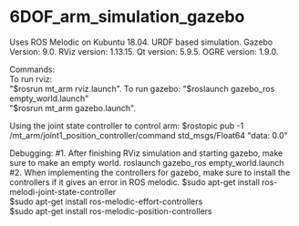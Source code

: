 # 6DOF_arm_simulation_gazebo
Uses ROS Melodic on Kubuntu 18.04.
URDF based simulation.
Gazebo Version: 9.0.
RViz version: 1.13.15.
Qt version: 5.9.5.
OGRE version: 1.9.0.

Commands:                         
To run rviz:         
"$rosrun mt_arm rviz.launch". 
To run gazebo:                    
"$roslaunch gazebo_ros empty_world.launch"                
"$rosrun mt_arm gazebo.launch".

Using the joint state controller to control arm:
$rostopic pub -1 /mt_arm/joint1_position_controller/command std_msgs/Float64 "data: 0.0"

Debugging:
#1. After finishing RViz simulation and starting gazebo, make sure to make an empty world.
roslaunch gazebo_ros empty_world.launch
#2. When implementing the controllers for gazebo, make sure to install the controllers if it gives an error in ROS melodic.
$sudo apt-get install ros-melodi-joint-state-controller        
$sudo apt-get install ros-melodic-effort-controllers           
$sudo apt-get install ros-melodic-position-controllers          
